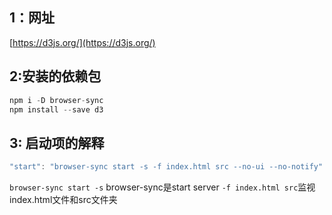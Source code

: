 ## 1：网址

[https://d3js.org/](https://d3js.org/)

## 2:安装的依赖包

```javascript
npm i -D browser-sync
npm install --save d3
```

## 3: 启动项的解释

```javascript
"start": "browser-sync start -s -f index.html src --no-ui --no-notify"
```
`browser-sync start -s` browser-sync是start server
`-f index.html src`监视index.html文件和src文件夹






